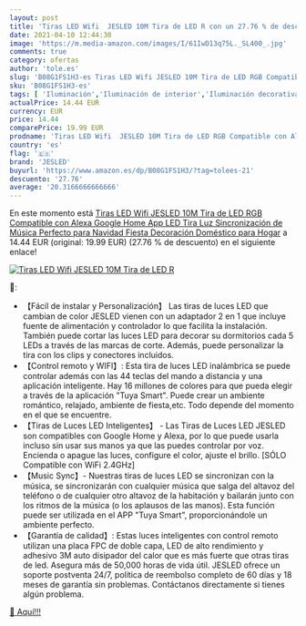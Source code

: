 ```yaml
---
layout: post
title: 'Tiras LED Wifi  JESLED 10M Tira de LED R con un 27.76 % de descuento'
date: 2021-04-10 12:44:30
image: 'https://m.media-amazon.com/images/I/61IwD13q75L._SL400_.jpg'
comments: true
category: ofertas
author: 'tole.es'
slug: 'B08G1FS1H3-es Tiras LED Wifi JESLED 10M Tira de LED RGB Compatible con...'
sku: 'B08G1FS1H3-es'
tags: [ 'Iluminación','Iluminación de interior','Iluminación decorativa y para usos específicos de interior','Tiras LED de interior','jesled','navidad', ]
actualPrice: 14.44 EUR
currency: EUR
price: 14.44
comparePrice: 19.99 EUR
prodname: 'Tiras LED Wifi  JESLED 10M Tira de LED RGB Compatible con Alexa  Google Home  App  LED Tira Luz Sincronización de Música  Perfecto para Navidad  Fiesta  Decoración Doméstico para Hogar'
country: 'es'
flag: '🇪🇸'
brand: 'JESLED'
buyurl: 'https://www.amazon.es/dp/B08G1FS1H3/?tag=tolees-21'
descuento: '27.76'
average: '20.3166666666666'
---
```


En este momento está [Tiras LED Wifi  JESLED 10M Tira de LED RGB Compatible con Alexa  Google Home  App  LED Tira Luz Sincronización de Música  Perfecto para Navidad  Fiesta  Decoración Doméstico para Hogar](https://www.amazon.es/dp/B08G1FS1H3/?tag=tolees-21) a 14.44 EUR (original: 19.99 EUR) (27.76 %  de descuento) en el siguiente enlace!

[![Tiras LED Wifi  JESLED 10M Tira de LED R](https://m.media-amazon.com/images/I/61IwD13q75L._SL400_.jpg)](https://www.amazon.es/dp/B08G1FS1H3/?tag=tolees-21)

🔎:

- 【Fácil de instalar y Personalización】 Las tiras de luces LED que cambian de color JESLED vienen con un adaptador 2 en 1 que incluye fuente de alimentación y controlador lo que facilita la instalación. También puede cortar las luces LED para decorar su dormitorios cada 5 LEDs a través de las marcas de corte. Además, puede personalizar la tira con los clips y conectores incluidos.
- 【Control remoto y WIFI】: Esta tira de luces LED inalámbrica se puede controlar además con las 44 teclas del mando a distancia y una aplicación inteligente. Hay 16 millones de colores para que pueda elegir a través de la aplicación "Tuya Smart". Puede crear un ambiente romántico, relajado, ambiente de fiesta,etc. Todo depende del momento en el que se encuentre.
- 【Tiras de Luces LED Inteligentes】 - Las Tiras de Luces LED JESLED son compatibles con Google Home y Alexa, por lo que puede usarla incluso sin usar sus manos ya que las puedes controlar por voz. Encienda o apague las luces, configure el color, ajuste el brillo. [SÓLO Compatible con WiFi 2.4GHz]
- 【Music Sync】- Nuestras tiras de luces LED se sincronizan con la música, se sincronizarán con cualquier música que salga del altavoz del teléfono o de cualquier otro altavoz de la habitación y bailarán junto con los ritmos de la música (o los aplausos de las manos). Esta función puede ser utilizada en el APP "Tuya Smart", proporcionándole un ambiente perfecto.
- 【Garantía de calidad】: Estas luces inteligentes con control remoto utilizan una placa FPC de doble capa, LED de alto rendimiento y adhesivo 3M auto disipador del calor que es más fuerte que otras tiras de led. Asegura más de 50,000 horas de vida útil. JESLED ofrece un soporte postventa 24/7, política de reembolso completo de 60 días y 18 meses de garantía sin problemas. Contáctanos directamente si tienes algún problema.

[🛒 Aquí!!!](https://www.amazon.es/dp/B08G1FS1H3/?tag=tolees-21)

